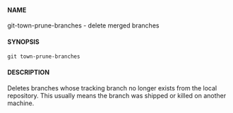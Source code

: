 #### NAME

git-town-prune-branches - delete merged branches


#### SYNOPSIS

```
git town-prune-branches
```


#### DESCRIPTION

Deletes branches whose tracking branch no longer exists from the local repository.
This usually means the branch was shipped or killed on another machine.
